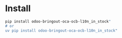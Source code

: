 # Install

```bash
pip install odoo-bringout-oca-ocb-l10n_in_stock"
# or
uv pip install odoo-bringout-oca-ocb-l10n_in_stock"
```
